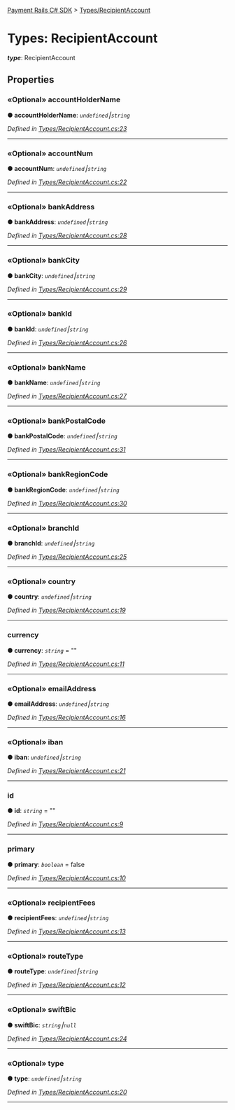 [Payment Rails C# SDK](../README.md) > [Types/RecipientAccount](../types/recipientaccount.md)



# Types: RecipientAccount

*__type__*: RecipientAccount



## Properties
<a id="accountholdername"></a>

### «Optional» accountHolderName

**●  accountHolderName**:  *`undefined`⎮`string`* 

*Defined in [Types/RecipientAccount.cs:23](https://github.com/PaymentRails/paymentrails_dotnet/tree/master/paymentrails/Types/RecipientAccount.cs#L23)*





___

<a id="accountnum"></a>

### «Optional» accountNum

**●  accountNum**:  *`undefined`⎮`string`* 

*Defined in [Types/RecipientAccount.cs:22](https://github.com/PaymentRails/paymentrails_dotnet/tree/master/paymentrails/Types/RecipientAccount.cs#L22)*





___

<a id="bankaddress"></a>

### «Optional» bankAddress

**●  bankAddress**:  *`undefined`⎮`string`* 

*Defined in [Types/RecipientAccount.cs:28](https://github.com/PaymentRails/paymentrails_dotnet/tree/master/paymentrails/Types/RecipientAccount.cs#L28)*





___

<a id="bankcity"></a>

### «Optional» bankCity

**●  bankCity**:  *`undefined`⎮`string`* 

*Defined in [Types/RecipientAccount.cs:29](https://github.com/PaymentRails/paymentrails_dotnet/tree/master/paymentrails/Types/RecipientAccount.cs#L29)*





___

<a id="bankid"></a>

### «Optional» bankId

**●  bankId**:  *`undefined`⎮`string`* 

*Defined in [Types/RecipientAccount.cs:26](https://github.com/PaymentRails/paymentrails_dotnet/tree/master/paymentrails/Types/RecipientAccount.cs#L26)*





___

<a id="bankname"></a>

### «Optional» bankName

**●  bankName**:  *`undefined`⎮`string`* 

*Defined in [Types/RecipientAccount.cs:27](https://github.com/PaymentRails/paymentrails_dotnet/tree/master/paymentrails/Types/RecipientAccount.cs#L27)*





___

<a id="bankpostalcode"></a>

### «Optional» bankPostalCode

**●  bankPostalCode**:  *`undefined`⎮`string`* 

*Defined in [Types/RecipientAccount.cs:31](https://github.com/PaymentRails/paymentrails_dotnet/tree/master/paymentrails/Types/RecipientAccount.cs#L31)*





___

<a id="bankregioncode"></a>

### «Optional» bankRegionCode

**●  bankRegionCode**:  *`undefined`⎮`string`* 

*Defined in [Types/RecipientAccount.cs:30](https://github.com/PaymentRails/paymentrails_dotnet/tree/master/paymentrails/Types/RecipientAccount.cs#L30)*





___

<a id="branchid"></a>

### «Optional» branchId

**●  branchId**:  *`undefined`⎮`string`* 

*Defined in [Types/RecipientAccount.cs:25](https://github.com/PaymentRails/paymentrails_dotnet/tree/master/paymentrails/Types/RecipientAccount.cs#L25)*





___

<a id="country"></a>

### «Optional» country

**●  country**:  *`undefined`⎮`string`* 

*Defined in [Types/RecipientAccount.cs:19](https://github.com/PaymentRails/paymentrails_dotnet/tree/master/paymentrails/Types/RecipientAccount.cs#L19)*





___

<a id="currency"></a>

###  currency

**●  currency**:  *`string`*  = ""

*Defined in [Types/RecipientAccount.cs:11](https://github.com/PaymentRails/paymentrails_dotnet/tree/master/paymentrails/Types/RecipientAccount.cs#L11)*





___

<a id="emailaddress"></a>

### «Optional» emailAddress

**●  emailAddress**:  *`undefined`⎮`string`* 

*Defined in [Types/RecipientAccount.cs:16](https://github.com/PaymentRails/paymentrails_dotnet/tree/master/paymentrails/Types/RecipientAccount.cs#L16)*





___

<a id="iban"></a>

### «Optional» iban

**●  iban**:  *`undefined`⎮`string`* 

*Defined in [Types/RecipientAccount.cs:21](https://github.com/PaymentRails/paymentrails_dotnet/tree/master/paymentrails/Types/RecipientAccount.cs#L21)*





___

<a id="id"></a>

###  id

**●  id**:  *`string`*  = ""

*Defined in [Types/RecipientAccount.cs:9](https://github.com/PaymentRails/paymentrails_dotnet/tree/master/paymentrails/Types/RecipientAccount.cs#L9)*





___

<a id="primary"></a>

###  primary

**●  primary**:  *`boolean`*  = false

*Defined in [Types/RecipientAccount.cs:10](https://github.com/PaymentRails/paymentrails_dotnet/tree/master/paymentrails/Types/RecipientAccount.cs#L10)*





___

<a id="recipientfees"></a>

### «Optional» recipientFees

**●  recipientFees**:  *`undefined`⎮`string`* 

*Defined in [Types/RecipientAccount.cs:13](https://github.com/PaymentRails/paymentrails_dotnet/tree/master/paymentrails/Types/RecipientAccount.cs#L13)*





___

<a id="routetype"></a>

### «Optional» routeType

**●  routeType**:  *`undefined`⎮`string`* 

*Defined in [Types/RecipientAccount.cs:12](https://github.com/PaymentRails/paymentrails_dotnet/tree/master/paymentrails/Types/RecipientAccount.cs#L12)*





___

<a id="swiftbic"></a>

### «Optional» swiftBic

**●  swiftBic**:  *`string`⎮`null`* 

*Defined in [Types/RecipientAccount.cs:24](https://github.com/PaymentRails/paymentrails_dotnet/tree/master/paymentrails/Types/RecipientAccount.cs#L24)*





___

<a id="type"></a>

### «Optional» type

**●  type**:  *`undefined`⎮`string`* 

*Defined in [Types/RecipientAccount.cs:20](https://github.com/PaymentRails/paymentrails_dotnet/tree/master/paymentrails/Types/RecipientAccount.cs#L20)*





___


